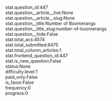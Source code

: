 stat.question_id:447  
stat.question__article__live:None  
stat.question__article__slug:None  
stat.question__title:Number of Boomerangs  
stat.question__title_slug:number-of-boomerangs  
stat.question__hide:False  
stat.total_acs:4574  
stat.total_submitted:8475  
stat.total_column_articles:1  
stat.frontend_question_id:447  
stat.is_new_question:False  
status:None  
difficulty.level:1  
paid_only:False  
is_favor:False  
frequency:0  
progress:0  
